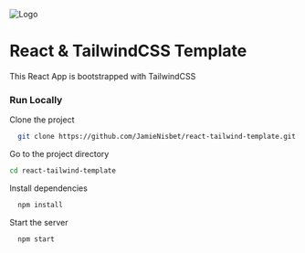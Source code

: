 
![Logo](https://res.cloudinary.com/practicaldev/image/fetch/s--qITuC-EE--/c_imagga_scale,f_auto,fl_progressive,h_900,q_auto,w_1600/https://dev-to-uploads.s3.amazonaws.com/uploads/articles/0n9u7fer04ok7brz354x.png)
# React & TailwindCSS Template

This React App is bootstrapped with TailwindCSS

### Run Locally

Clone the project

```bash
  git clone https://github.com/JamieNisbet/react-tailwind-template.git
```

Go to the project directory

```bash
cd react-tailwind-template
```

Install dependencies

```bash
  npm install
```

Start the server

```bash
  npm start
```